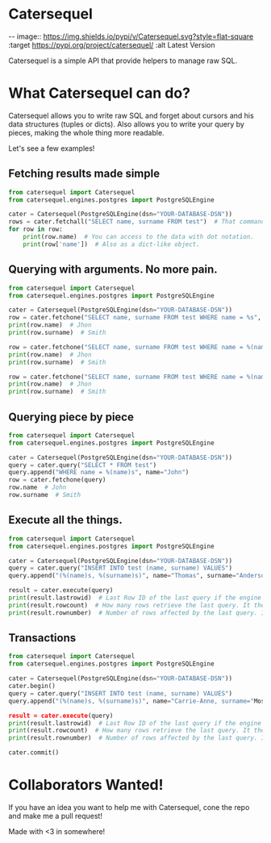 # Catersequel

-- image:: https://img.shields.io/pypi/v/Catersequel.svg?style=flat-square
	:target https://pypi.org/project/catersequel/
	:alt Latest Version

Catersequel is a simple API that provide helpers to manage raw SQL.

# What Catersequel can do?

Catersequel allows you to write raw SQL and forget about cursors and his data structures (tuples or dicts). Also allows you to write your query by pieces, making the whole thing more readable.

Let's see a few examples!

## Fetching results made simple

```python
from catersequel import Catersequel
from catersequel.engines.postgres import PostgreSQLEngine

cater = Catersequel(PostgreSQLEngine(dsn="YOUR-DATABASE-DSN"))
rows = cater.fetchall("SELECT name, surname FROM test")  # That command returns a RowResult you can iterate
for row in row:
    print(row.name)  # You can access to the data with dot notation.
    print(row['name'])  # Also as a dict-like object.
```

## Querying with arguments. No more pain.

```python
from catersequel import Catersequel
from catersequel.engines.postgres import PostgreSQLEngine

cater = Catersequel(PostgreSQLEngine(dsn="YOUR-DATABASE-DSN"))
row = cater.fetchone("SELECT name, surname FROM test WHERE name = %s", ("John", ))
print(row.name)  # Jhon
print(row.surname)  # Smith

row = cater.fetchone("SELECT name, surname FROM test WHERE name = %(name)s", {'name': 'John'})
print(row.name)  # Jhon
print(row.surname)  # Smith

row = cater.fetchone("SELECT name, surname FROM test WHERE name = %(name)s", name='John')
print(row.name)  # Jhon
print(row.surname)  # Smith
```

## Querying piece by piece
```python
from catersequel import Catersequel
from catersequel.engines.postgres import PostgreSQLEngine

cater = Catersequel(PostgreSQLEngine(dsn="YOUR-DATABASE-DSN"))
query = cater.query("SELECT * FROM test")
query.append("WHERE name = %(name)s", name="John")
row = cater.fetchone(query)
row.name  # John
row.surname  # Smith
```

## Execute all the things.
```python
from catersequel import Catersequel
from catersequel.engines.postgres import PostgreSQLEngine

cater = Catersequel(PostgreSQLEngine(dsn="YOUR-DATABASE-DSN"))
query = cater.query("INSERT INTO test (name, surname) VALUES")
query.append("(%(name)s, %(surname)s)", name="Thomas", surname="Anderson")

result = cater.execute(query)
print(result.lastrowid)  # Last Row ID of the last query if the engine supports it.
print(result.rowcount)  # How many rows retrieve the last query. It the engine supports it.
print(result.rownumber)  # Number of rows affected by the last query. If engine supports it.
```

## Transactions
```python
from catersequel import Catersequel
from catersequel.engines.postgres import PostgreSQLEngine

cater = Catersequel(PostgreSQLEngine(dsn="YOUR-DATABASE-DSN"))
cater.begin()
query = cater.query("INSERT INTO test (name, surname) VALUES")
query.append("(%(name)s, %(surname)s)", name="Carrie-Anne, surname="Moss")

result = cater.execute(query)
print(result.lastrowid)  # Last Row ID of the last query if the engine supports it.
print(result.rowcount)  # How many rows retrieve the last query. It the engine supports it.
print(result.rownumber)  # Number of rows affected by the last query. If engine supports it.

cater.commit()
```

# Collaborators Wanted!

If you have an idea you want to help me with Catersequel, cone the repo and make me a pull request!



Made with <3 in somewhere!
